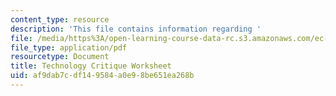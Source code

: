 ```yaml
---
content_type: resource
description: 'This file contains information regarding '
file: /media/https%3A/open-learning-course-data-rc.s3.amazonaws.com/ec-720j-d-lab-ii-design-spring-2010/af9dab7cdf149584a0e98be651ea268b_MITEC_720JS10_hw3.pdf
file_type: application/pdf
resourcetype: Document
title: Technology Critique Worksheet
uid: af9dab7c-df14-9584-a0e9-8be651ea268b
---
```

